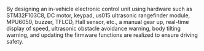 By designing an in-vehicle electronic control unit using hardware such as STM32F103C8, DC motor, keypad, us015 ultrasonic rangefinder module, MPU6050, buzzer, TFLCD, Hall sensor, etc., a manual gear up, real-time display of speed, ultrasonic obstacle avoidance warning, body tilting warning, and updating the firmware functions are realized to ensure driving safety.
